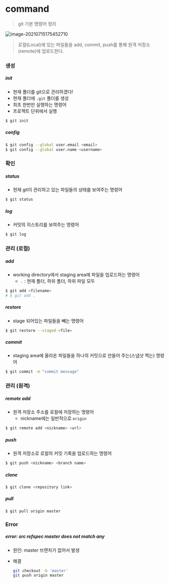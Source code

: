 # command

> git 기본 명령어 정리



![image-20210715175452710](https://user-images.githubusercontent.com/82884242/147121087-73f680c4-7909-4293-a118-fc73d40e71a0.png)

> 로컬(Local)에 있는 파일들을 add, commit, push를 통해 원격 저장소(remote)에 업로드한다.



### 생성

##### init

- 현재 폴더를 git으로 관리하겠다!
- 현재 폴더에 `.git` 폴더를 생성
- 최초 한번만 실행하는 명령어
- 프로젝트 단위에서 실행

```bash
$ git init
```



##### config

```bash
$ git config --global user.email <email>
$ git config --global user.name <username>
```



### 확인

##### status

- 현재 git이 관리하고 있는 파일들의 상태를 보여주는 명령어

```bash 
$ git status
```



##### log

- 커밋의 히스토리를 보여주는 명령어

```bash
$ git log
```



### 관리 (로컬)

##### add

- working directory에서 staging area에 파일을 업로드하는 명령어
  - `.` : 현재 폴더, 하위 폴더, 하위 파일 모두 

```bash
$ git add <filename>
# $ git add .
```



##### restore

- stage 되어있는 파일들을 빼는 명령어

```bash
$ git restore --staged <file>
```



##### commit

- staging area에 올라온 파일들을 하나의 커밋으로 만들어 주는(스냅샷 찍는) 명령어

```bash
$ git commit -m "commit message"
```



### 관리 (원격)

##### remote add

- 원격 저장소 주소를 로컬에 저장하는 명령어
  - nickname에는 일반적으로 `origin`

```bash
$ git remote add <nickname> <url>
```



##### push

- 원격 저장소로 로컬의 커밋 기록을 업로드하는 명령어

```bash
$ git push <nickname> <branch name>
```



##### clone

```bash
$ git clone <repository link>
```



#####  pull

```bash
$ git pull origin master
```



### Error

##### error: src refspec master does not match any

- 원인: master 브랜치가 없어서 발생

- 해결

  ```bash
  git checkout -b 'master'
  git push origin master
  ```

  
